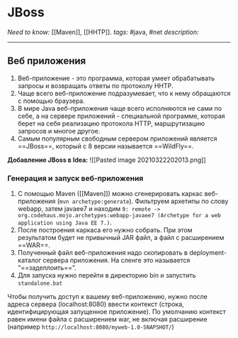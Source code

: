 # JBoss
*Need to know:* [[Maven]], [[HHTP]].
*tags:* #java, #net
*description:*

---
## Веб приложения
1. Веб-приложение - это программа, которая умеет обрабатывать запросы и возвращать ответы по протоколу HHTP.
2. Чаще всего веб-приложение подразумевает, что к нему обращаются с помощью браузера.
3. В мире Java веб-приложения чаще всего исполняются не сами по себе, а на сервере приложений - специальной программе, которая берет на себя реализацию протокола HTTP, маршрутизацию запросов и многое другое. 
4. Самым популярным свободным сервером приложений является ==JBoss==, который с 8 версии называется ==WildFly==.

**Добавление JBoss в Idea:** ![[Pasted image 20210322202013.png]]

### Генерация и запуск веб-приложения
1. С помощью Maven ([[Maven]]) можно сгенерировать каркас веб-приложения (`mvn archetype:generate`). Фильтруем архетипы по слову webapp, затем javaee7 и находим `9: remote -> org.codehaus.mojo.archetypes:webapp-javaee7 (Archetype for a web application using Java EE 7.)`.
2. После построения каркаса его нужно собрать. При этом результатом будет не привычный JAR файл, а файл с расширением ==WAR==.
3. Полученный файл веб-приложения надо скопировать в deployment-каталог сервера приложения. На сленге это называется "==задеплоить==". 
4. Для запуска нужно перейти в директорию bin и запустить `standalone.bat`

Чтобы получить доступ к вашему веб-приложению, нужно после адреса сервера (localhost:8080) ввести контекст (строка, идентифицирующая запущенное приложение). По умолчанию контекст равен имени файла с расширением war, не включая расширение (например `http://localhost:8080/myweb-1.0-SNAPSHOT/`)